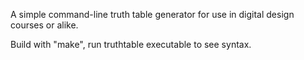 A simple command-line truth table generator for use in digital design courses or alike.

Build with "make", run truthtable executable to see syntax.
